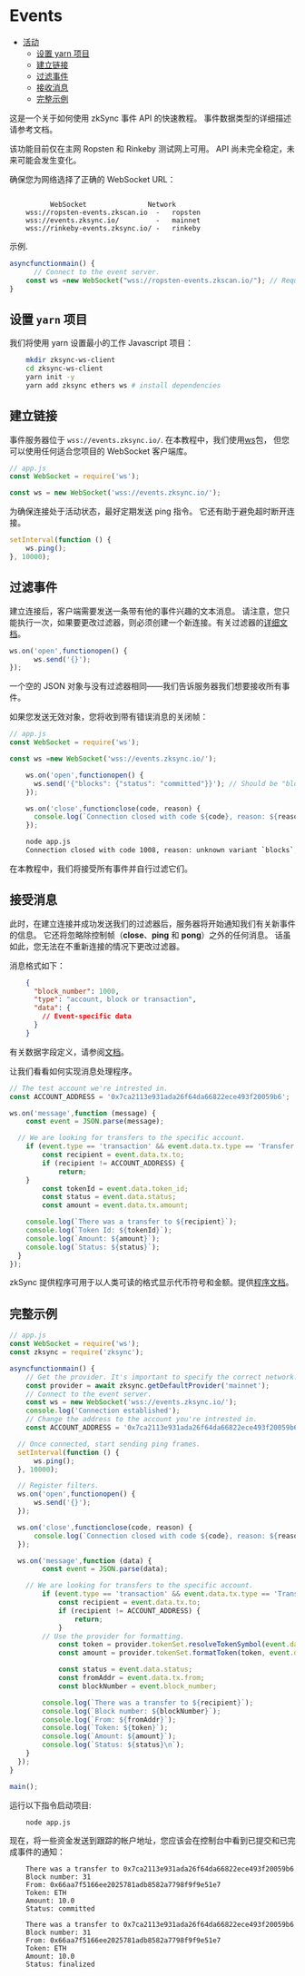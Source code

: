 # Events

- [活动](https://merlin-li.github.io/zksync/watching#watching-events)
    - [设置 yarn 项目](https://merlin-li.github.io/zksync/watching#setting-up-the-yarn-project)
    - [建立链接](https://merlin-li.github.io/zksync/watching#establishing-a-connection)
    - [过滤事件](https://merlin-li.github.io/zksync/watching#filtering-events)
    - [接收消息](https://merlin-li.github.io/zksync/watching#receiving-messages)
    - [完整示例](https://merlin-li.github.io/zksync/watching#full-example)

这是一个关于如何使用 zkSync 事件 API 的快速教程。 事件数据类型的详细描述请参考文档。

该功能目前仅在主网 Ropsten 和 Rinkeby 测试网上可用。 API 尚未完全稳定，未来可能会发生变化。

确保您为网络选择了正确的 WebSocket URL：

```

          WebSocket               Network
    wss://ropsten-events.zkscan.io  -   ropsten
    wss://events.zksync.io/         -   mainnet
    wss://rinkeby-events.zksync.io/ -   rinkeby
```

示例.

```jsx
asyncfunctionmain() {
      // Connect to the event server.
	const ws =new WebSocket("wss://ropsten-events.zkscan.io/"); // Required
}
```

## **设置 `yarn` 项目**

我们将使用 yarn 设置最小的工作 Javascript 项目：

```bash
    mkdir zksync-ws-client
    cd zksync-ws-client
    yarn init -y
    yarn add zksync ethers ws # install dependencies
```

## **建立链接**

事件服务器位于 `wss://events.zksync.io/`. 在本教程中，我们使用[ws](https://www.npmjs.com/package/ws)包， 但您可以使用任何适合您项目的 WebSocket 客户端库。

```jsx
// app.js
const WebSocket = require('ws');

const ws = new WebSocket('wss://events.zksync.io/');
```

为确保连接处于活动状态，最好定期发送 ping 指令。 它还有助于避免超时断开连接。

```jsx
setInterval(function () {
    ws.ping();
}, 10000);
```

## **过滤事件**

建立连接后，客户端需要发送一条带有他的事件兴趣的文本消息。 请注意，您只能执行一次，如果要更改过滤器，则必须创建一个新连接。有关过滤器的[详细文档](https://merlin-li.github.io/api/events.html#Filters)。

```jsx
ws.on('open',functionopen() {
      ws.send('{}');
});
```

一个空的 JSON 对象与没有过滤器相同——我们告诉服务器我们想要接收所有事件。

如果您发送无效对象，您将收到带有错误消息的关闭帧：

```jsx
// app.js
const WebSocket = require('ws');

const ws =new WebSocket('wss://events.zksync.io/');

    ws.on('open',functionopen() {
      ws.send('{"blocks": {"status": "committed"}}'); // Should be "block"
    });

    ws.on('close',functionclose(code, reason) {
      console.log(`Connection closed with code ${code}, reason: ${reason}`);
    });
```

```bash
    node app.js
    Connection closed with code 1008, reason: unknown variant `blocks`, expected one of `account`, `block`, `transaction` at line 1 column 9
```

在本教程中，我们将接受所有事件并自行过滤它们。

## **接受消息**

此时，在建立连接并成功发送我们的过滤器后，服务器将开始通知我们有关新事件的信息。 它还将忽略除控制帧（**close**、**ping** 和 **pong**）之外的任何消息。 话虽如此，您无法在不重新连接的情况下更改过滤器。

消息格式如下：

```json
    {
      "block_number": 1000,
      "type": "account, block or transaction",
      "data": {
        // Event-specific data
      }
    }
```

有关数据字段定义，请参阅[文档](https://merlin-li.github.io/api/events.html#Events)。

让我们看看如何实现消息处理程序。

```jsx
// The test account we're intrested in.
const ACCOUNT_ADDRESS = '0x7ca2113e931ada26f64da66822ece493f20059b6';

ws.on('message',function (message) {
	const event = JSON.parse(message);

  // We are looking for transfers to the specific account.
	if (event.type == 'transaction' && event.data.tx.type == 'Transfer') {
		const recipient = event.data.tx.to;
		if (recipient != ACCOUNT_ADDRESS) {
			return;
    }
		const tokenId = event.data.token_id;
		const status = event.data.status;
		const amount = event.data.tx.amount;

    console.log(`There was a transfer to ${recipient}`);
    console.log(`Token Id: ${tokenId}`);
    console.log(`Amount: ${amount}`);
    console.log(`Status: ${status}`);
  }
});
```

zkSync 提供程序可用于以人类可读的格式显示代币符号和金额。提供[程序文档](https://merlin-li.github.io/api/sdk/js/providers.html)。

## **完整示例**

```jsx
// app.js
const WebSocket = require('ws');
const zksync = require('zksync');

asyncfunctionmain() {
	// Get the provider. It's important to specify the correct network.
	const provider = await zksync.getDefaultProvider('mainnet');
	// Connect to the event server.
	const ws = new WebSocket('wss://events.zksync.io/');
	console.log('Connection established');
	// Change the address to the account you're intrested in.
	const ACCOUNT_ADDRESS = '0x7ca2113e931ada26f64da66822ece493f20059b6';

  // Once connected, start sending ping frames.
  setInterval(function () {
      ws.ping();
  }, 10000);

  // Register filters.
  ws.on('open',functionopen() {
      ws.send('{}');
  });

  ws.on('close',functionclose(code, reason) {
      console.log(`Connection closed with code ${code}, reason: ${reason}`);
  });

  ws.on('message',function (data) {
		const event = JSON.parse(data);

    // We are looking for transfers to the specific account.
		if (event.type == 'transaction' && event.data.tx.type == 'Transfer') {
			const recipient = event.data.tx.to;
			if (recipient != ACCOUNT_ADDRESS) {
				return;
			}
	    // Use the provider for formatting.
			const token = provider.tokenSet.resolveTokenSymbol(event.data.token_id);
			const amount = provider.tokenSet.formatToken(token, event.data.tx.amount);

			const status = event.data.status;
			const fromAddr = event.data.tx.from;
			const blockNumber = event.block_number;

	    console.log(`There was a transfer to ${recipient}`);
	    console.log(`Block number: ${blockNumber}`);
	    console.log(`From: ${fromAddr}`);
	    console.log(`Token: ${token}`);
	    console.log(`Amount: ${amount}`);
	    console.log(`Status: ${status}\n`);
    }
  });
}

main();
```

运行以下指令启动项目:

```bash
    node app.js
```

现在，将一些资金发送到跟踪的帐户地址，您应该会在控制台中看到已提交和已完成事件的通知：

```
    There was a transfer to 0x7ca2113e931ada26f64da66822ece493f20059b6
    Block number: 31
    From: 0x66aa7f5166ee2025781adb8582a7798f9f9e51e7
    Token: ETH
    Amount: 10.0
    Status: committed

    There was a transfer to 0x7ca2113e931ada26f64da66822ece493f20059b6
    Block number: 31
    From: 0x66aa7f5166ee2025781adb8582a7798f9f9e51e7
    Token: ETH
    Amount: 10.0
    Status: finalized
```